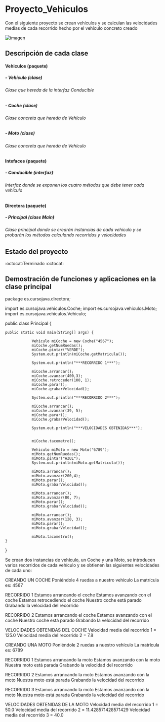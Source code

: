 # Proyecto_Vehiculos
Con el siguiente proyecto se crean vehículos y se calculan las velocidades medias de cada recorrido hecho por el vehículo concreto creado


![imagen](https://github.com/AlosProg/Proyecto_Vehiculos/assets/125483177/a1a29972-e198-402b-a45a-d6961b449fee)

## **Descripción de cada clase**

#### **Vehiculos (paquete)**
##### - Vehiculo (clase)
######  Clase que hereda de la interfaz Conducible
##### - Coche (clase)
######  Clase concreta que hereda de Vehículo
##### - Moto (clase)
######  Clase concreta que hereda de Vehículo
#### **Intefaces (paquete)**
##### - Conducible (interfaz)
######  Interfaz donde se exponen los cuatro métodos que debe tener cada vehículo
#### **Directora (paquete)**
##### - Principal (clase Main)
######  Clase principal donde se crearán instancias de cada vehículo y se probarán los métodos calculando recorridos y velocidades

## **Estado del proyecto**

:octocat:Terminado :octocat:

## **Demostración de funciones y aplicaciones en la clase principal**

package es.cursojava.directora;

import es.cursojava.vehiculos.Coche;
import es.cursojava.vehiculos.Moto;
import es.cursojava.vehiculos.Vehiculo;


public class Principal {

	public static void main(String[] args) {
		
				Vehiculo miCoche = new Coche("4567");
				miCoche.getNumRuedas();
				miCoche.pintar("VERDE");
				System.out.println(miCoche.getMatricula());
				
				System.out.println("***RECORRIDO 1***");
				
				miCoche.arrancar();
				miCoche.avanzar(400,3);
				miCoche.retroceder(100, 1);
				miCoche.parar();
				miCoche.grabarVelocidad();
				
				System.out.println("***RECORRIDO 2***");
				
				miCoche.arrancar();
				miCoche.avanzar(39, 5);
				miCoche.parar();
				miCoche.grabarVelocidad();
				
				System.out.println("***VELOCIDADES OBTENIDAS***");
				
				
				miCoche.tacometro();
			
				Vehiculo miMoto = new Moto("6789");
				miMoto.getNumRuedas();
				miMoto.pintar("AZUL");
				System.out.println(miMoto.getMatricula());
				
				miMoto.arrancar();
				miMoto.avanzar(200,4);
				miMoto.parar();
				miMoto.grabarVelocidad();
				
				miMoto.arrancar();
				miMoto.avanzar(80, 7);
				miMoto.parar();
				miMoto.grabarVelocidad();
				
				miMoto.arrancar();
				miMoto.avanzar(120, 3);
				miMoto.parar();
				miMoto.grabarVelocidad();
				
				miMoto.tacometro();
	}
}

Se crean dos instancias de vehículo, un Coche y una Moto, se introducen varios recorridos de cada vehículo y se obtienen las siguientes velocidades de cada uno:

CREANDO UN COCHE
Poniéndole 4 ruedas a nuestro vehículo
La matrícula es: 4567

RECORRIDO 1
Estamos arrancando el coche
Estamos avanzando con el coche
Estamos retrocediendo el coche
Nuestro coche está parado
Grabando la velocidad del recorrido

RECORRIDO 2
Estamos arrancando el coche
Estamos avanzando con el coche
Nuestro coche está parado
Grabando la velocidad del recorrido

VELOCIDADES OBTENIDAS DEL COCHE
Velocidad media del recorrido 1 = 125.0
Velocidad media del recorrido 2 = 7.8

CREANDO UNA MOTO
Poniéndole 2 ruedas a nuestro vehículo
La matrícula es: 6789

RECORRIDO 1
Estamos arrancando la moto
Estamos avanzando con la moto
Nuestra moto está parada
Grabando la velocidad del recorrido

RECORRIDO 2
Estamos arrancando la moto
Estamos avanzando con la moto
Nuestra moto está parada
Grabando la velocidad del recorrido

RECORRIDO 3
Estamos arrancando la moto
Estamos avanzando con la moto
Nuestra moto está parada
Grabando la velocidad del recorrido

VELOCIDADES OBTENIDAS DE LA MOTO
Velocidad media del recorrido 1 = 50.0
Velocidad media del recorrido 2 = 11.428571428571429
Velocidad media del recorrido 3 = 40.0



